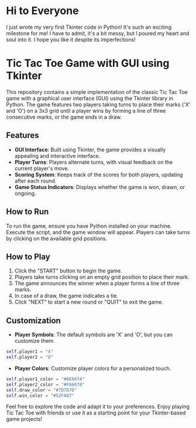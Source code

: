 # Hi to Everyone
I just wrote my very first Tkinter code in Python!  It's such an exciting milestone for me! I have to admit, it's a bit messy, but I poured my heart and soul into it. I hope you like it despite its imperfections!

# Tic Tac Toe Game with GUI using Tkinter

This repository contains a simple implementation of the classic Tic Tac Toe game with a graphical user interface (GUI) using the Tkinter library in Python. The game features two players taking turns to place their marks ('X' and 'O') on a 3x3 grid until a player wins by forming a line of three consecutive marks, or the game ends in a draw.

## Features

- **GUI Interface**: Built using Tkinter, the game provides a visually appealing and interactive interface.
- **Player Turns**: Players alternate turns, with visual feedback on the current player's move.
- **Scoring System**: Keeps track of the scores for both players, updating after each round.
- **Game Status Indicators**: Displays whether the game is won, drawn, or ongoing.

## How to Run

To run the game, ensure you have Python installed on your machine. Execute the script, and the game window will appear. Players can take turns by clicking on the available grid positions.

## How to Play

1. Click the "START" button to begin the game.
2. Players take turns clicking on an empty grid position to place their mark.
3. The game announces the winner when a player forms a line of three marks.
4. In case of a draw, the game indicates a tie.
5. Click "NEXT" to start a new round or "QUIT" to exit the game.

## Customization

- **Player Symbols**: The default symbols are 'X' and 'O', but you can customize them.
```Python
self.player1 = "X"
self.player2 = "O"
```
- **Player Colors**: Customize player colors for a personalized touch.

```Python
self.player1_color = "#6E66fA"
self.player2_color = "#FA6678"
self.draw_color = "#7D7D7D"
self.win_color = "#52FA87"
```

Feel free to explore the code and adapt it to your preferences. Enjoy playing Tic Tac Toe with friends or use it as a starting point for your Tkinter-based game projects!

